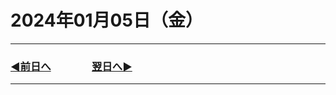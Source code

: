 # 2024年01月05日（金）

---

### [◀️前日へ](https://github.com/yuasys/chatty-journal/blob/main/2024/01/2024-01-04.md)&emsp;&emsp;&emsp;&emsp;[翌日へ▶️](https://github.com/yuasys/chatty-journal/blob/main/2024/01/2024-01-06.md)

---
